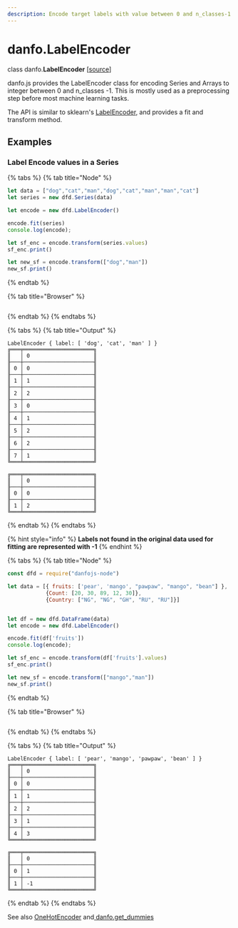 ```yaml
---
description: Encode target labels with value between 0 and n_classes-1.
---
```


# danfo.LabelEncoder

class danfo.**LabelEncoder** \[[source](https://github.com/opensource9ja/danfojs/blob/fe56860b0a303d218d60ba71dee6abf594401556/danfojs/src/core/frame.js#L254)\]

danfo.js provides the LabelEncoder class for encoding Series and Arrays to integer between 0 and n\_classes -1. This is mostly used as a preprocessing step before most machine learning tasks. 

The API is similar to sklearn's [LabelEncoder](https://scikit-learn.org/stable/modules/generated/sklearn.preprocessing.LabelEncoder.html?highlight=labelencoder#sklearn.preprocessing.LabelEncoder), and provides a fit and transform method. 

## **Examples**

### **Label Encode values in a Series**

{% tabs %}
{% tab title="Node" %}
```javascript
let data = ["dog","cat","man","dog","cat","man","man","cat"]
let series = new dfd.Series(data)

let encode = new dfd.LabelEncoder()

encode.fit(series)
console.log(encode);

let sf_enc = encode.transform(series.values)
sf_enc.print()

let new_sf = encode.transform(["dog","man"])
new_sf.print()
```
{% endtab %}

{% tab title="Browser" %}
```

```
{% endtab %}
{% endtabs %}

{% tabs %}
{% tab title="Output" %}
```text
LabelEncoder { label: [ 'dog', 'cat', 'man' ] }
╔═══╤══════════════════════╗
║   │ 0                    ║
╟───┼──────────────────────╢
║ 0 │ 0                    ║
╟───┼──────────────────────╢
║ 1 │ 1                    ║
╟───┼──────────────────────╢
║ 2 │ 2                    ║
╟───┼──────────────────────╢
║ 3 │ 0                    ║
╟───┼──────────────────────╢
║ 4 │ 1                    ║
╟───┼──────────────────────╢
║ 5 │ 2                    ║
╟───┼──────────────────────╢
║ 6 │ 2                    ║
╟───┼──────────────────────╢
║ 7 │ 1                    ║
╚═══╧══════════════════════╝

╔═══╤══════════════════════╗
║   │ 0                    ║
╟───┼──────────────────────╢
║ 0 │ 0                    ║
╟───┼──────────────────────╢
║ 1 │ 2                    ║
╚═══╧══════════════════════╝
```
{% endtab %}
{% endtabs %}

{% hint style="info" %}
**Labels not found in the original data used for fitting are represented with -1**
{% endhint %}

{% tabs %}
{% tab title="Node" %}
```javascript
const dfd = require("danfojs-node")

let data = [{ fruits: ['pear', 'mango', "pawpaw", "mango", "bean"] },
            {Count: [20, 30, 89, 12, 30]},
            {Country: ["NG", "NG", "GH", "RU", "RU"]}]


let df = new dfd.DataFrame(data)
let encode = new dfd.LabelEncoder()

encode.fit(df['fruits'])
console.log(encode);

let sf_enc = encode.transform(df['fruits'].values)
sf_enc.print()

let new_sf = encode.transform(["mango","man"])
new_sf.print()
```
{% endtab %}

{% tab title="Browser" %}
```

```
{% endtab %}
{% endtabs %}

{% tabs %}
{% tab title="Output" %}
```text
LabelEncoder { label: [ 'pear', 'mango', 'pawpaw', 'bean' ] }
╔═══╤══════════════════════╗
║   │ 0                    ║
╟───┼──────────────────────╢
║ 0 │ 0                    ║
╟───┼──────────────────────╢
║ 1 │ 1                    ║
╟───┼──────────────────────╢
║ 2 │ 2                    ║
╟───┼──────────────────────╢
║ 3 │ 1                    ║
╟───┼──────────────────────╢
║ 4 │ 3                    ║
╚═══╧══════════════════════╝

╔═══╤══════════════════════╗
║   │ 0                    ║
╟───┼──────────────────────╢
║ 0 │ 1                    ║
╟───┼──────────────────────╢
║ 1 │ -1                   ║
╚═══╧══════════════════════╝
```
{% endtab %}
{% endtabs %}

See also [OneHotEncoder](danfo.onehotencoder.md) and[ danfo.get\_dummies](danfo.get_dummies.md)

